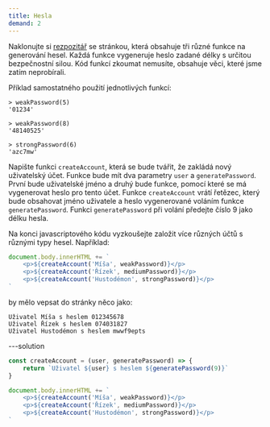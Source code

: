 ```yaml
---
title: Hesla
demand: 2
---
```


Naklonujte si [rezpozitář](https://github.com/Czechitas-podklady-WEB/hesla-zadani) se stránkou, která obsahuje tři různé funkce na generování hesel. Každá funkce vygeneruje heslo zadané délky s určitou bezpečnostní silou. Kód funkcí zkoumat nemusíte, obsahuje věci, které jsme zatím neprobírali.

Příklad samostatného použití jednotlivých funkcí:

```jscon
> weakPassword(5)
'01234'
```

```jscon
> weakPassword(8)
'48140525'
```

```jscon
> strongPassword(6)
'azc7mw'
```

Napište funkci `createAccount`, která se bude tvářit, že zakládá nový uživatelský účet. Funkce bude mít dva parametry `user` a `generatePassword`. První bude uživatelské jméno a druhý bude funkce, pomocí které se má vygenerovat heslo pro tento účet. Funkce `createAccount` vrátí řetězec, který bude obsahovat jméno uživatele a heslo vygenerované voláním funkce `generatePassword`. Funkci `generatePassword` při volání předejte číslo 9 jako délku hesla.

Na konci javascriptového kódu vyzkoušejte založit více různých účtů s různými typy hesel. Například:

```js
document.body.innerHTML += `
	<p>${createAccount('Míša', weakPassword)}</p>
	<p>${createAccount('Řízek', mediumPassword)}</p>
	<p>${createAccount('Hustodémon', strongPassword)}</p>
`
```

by mělo vepsat do stránky něco jako:

```text
Uživatel Míša s heslem 012345678
Uživatel Řízek s heslem 074031827
Uživatel Hustodémon s heslem mwwf9epts
```

---solution

```js
const createAccount = (user, generatePassword) => {
	return `Uživatel ${user} s heslem ${generatePassword(9)}`
}

document.body.innerHTML += `
	<p>${createAccount('Míša', weakPassword)}</p>
	<p>${createAccount('Řízek', mediumPassword)}</p>
	<p>${createAccount('Hustodémon', strongPassword)}</p>
`
```
